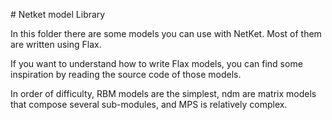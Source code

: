 # Netket model Library

In this folder there are some models you can use with NetKet. 
Most of them are written using Flax.

If you want to understand how to write Flax models, you can find
some inspiration by reading the source code of those models.

In order of difficulty, RBM models are the simplest, ndm are matrix models
that compose several sub-modules, and MPS is relatively complex. 